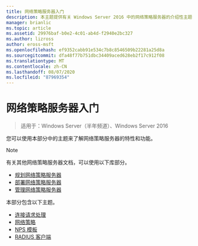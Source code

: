 ```yaml
---
title: 网络策略服务器入门
description: 本主题提供有关 Windows Server 2016 中的网络策略服务器的介绍性主题的链接，并包含指向有关 NPS 的其他指南的链接。
manager: brianlic
ms.topic: article
ms.assetid: 29976baf-b0e2-4c01-ab4d-f2940e2bc327
ms.author: lizross
author: eross-msft
ms.openlocfilehash: ef9352cabb91e534c7b8c8546509b22281a25d8a
ms.sourcegitcommit: dfa48f77b751dbc34409aced628eb2f17c912f08
ms.translationtype: MT
ms.contentlocale: zh-CN
ms.lasthandoff: 08/07/2020
ms.locfileid: "87969354"
---
```

# <a name="getting-started-with-network-policy-server"></a>网络策略服务器入门

>适用于：Windows Server（半年频道）、Windows Server 2016

您可以使用本部分中的主题来了解网络策略服务器的特性和功能。

>[!NOTE]
>有关其他网络策略服务器文档，可以使用以下库部分。
>- [规划网络策略服务器](nps-plan-top.md)
>- [部署网络策略服务器](nps-deploy.md)
>- [管理网络策略服务器](nps-manage-top.md)


本部分包含以下主题。

- [连接请求处理](nps-crp-top.md)
- [网络策略](nps-np-overview.md)
- [NPS 模板](nps-templates.md)
- [RADIUS 客户端](nps-radius-clients.md)

